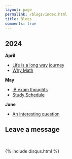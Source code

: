 ```yaml
---
layout: page
permalink: /blogs/index.html
title: Blogs
comments: true
---
```


## 2024

**April**

- [Life is a long way journey](http:///Sam-superlab.github.io/blogs/Blog-Lifejourney/)
- [Why Math](http://Sam-superlab.github.io/blogs/Blog-Math1st/)
  <br>

**May**

- [IB exam thoughts](http://Sam-superlab.github.io/blogs/Blog-IBlife/)
- [Study Schedule](http://Sam-superlab.github.io/blogs/Study-schedule/)
  <br>

**June**

- [An interesting question](http://Sam-superlab.github.io/blogs/Blog-An-interesting-question/)

## Leave a message

<br>

{% include disqus.html %}

<br>

